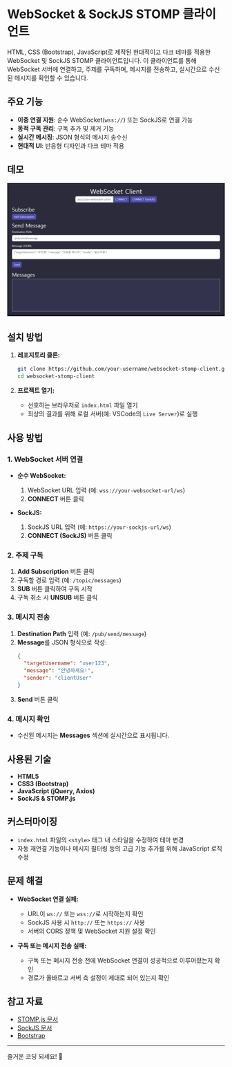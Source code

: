 # WebSocket & SockJS STOMP 클라이언트

HTML, CSS (Bootstrap), JavaScript로 제작된 현대적이고 다크 테마를 적용한 WebSocket 및 SockJS STOMP 클라이언트입니다. 이 클라이언트를 통해 WebSocket 서버에 연결하고, 주제를 구독하며, 메시지를 전송하고, 실시간으로 수신된 메시지를 확인할 수 있습니다.

## 주요 기능

- **이중 연결 지원**: 순수 WebSocket(`wss://`) 또는 SockJS로 연결 가능
- **동적 구독 관리**: 구독 추가 및 제거 기능
- **실시간 메시징**: JSON 형식의 메시지 송수신
- **현대적 UI**: 반응형 디자인과 다크 테마 적용

## 데모

![앱 스크린샷](./statics/page_image.PNG)

## 설치 방법

1. **레포지토리 클론:**
   ```bash
   git clone https://github.com/your-username/websocket-stomp-client.git
   cd websocket-stomp-client
   ```

2. **프로젝트 열기:**
   - 선호하는 브라우저로 `index.html` 파일 열기
   - 최상의 결과를 위해 로컬 서버(예: VSCode의 `Live Server`)로 실행

## 사용 방법

### 1. WebSocket 서버 연결

- **순수 WebSocket:**
  1. WebSocket URL 입력 (예: `wss://your-websocket-url/ws`)
  2. **CONNECT** 버튼 클릭

- **SockJS:**
  1. SockJS URL 입력 (예: `https://your-sockjs-url/ws`)
  2. **CONNECT (SockJS)** 버튼 클릭

### 2. 주제 구독

1. **Add Subscription** 버튼 클릭
2. 구독할 경로 입력 (예: `/topic/messages`)
3. **SUB** 버튼 클릭하여 구독 시작
4. 구독 취소 시 **UNSUB** 버튼 클릭

### 3. 메시지 전송

1. **Destination Path** 입력 (예: `/pub/send/message`)
2. **Message**를 JSON 형식으로 작성:
   ```json
   {
     "targetUsername": "user123",
     "message": "안녕하세요!",
     "sender": "clientUser"
   }
   ```
3. **Send** 버튼 클릭

### 4. 메시지 확인

- 수신된 메시지는 **Messages** 섹션에 실시간으로 표시됩니다.

## 사용된 기술

- **HTML5**
- **CSS3 (Bootstrap)**
- **JavaScript (jQuery, Axios)**
- **SockJS & STOMP.js**

## 커스터마이징

- `index.html` 파일의 `<style>` 태그 내 스타일을 수정하여 테마 변경
- 자동 재연결 기능이나 메시지 필터링 등의 고급 기능 추가를 위해 JavaScript 로직 수정

## 문제 해결

- **WebSocket 연결 실패:**
  - URL이 `ws://` 또는 `wss://`로 시작하는지 확인
  - SockJS 사용 시 `http://` 또는 `https://` 사용
  - 서버의 CORS 정책 및 WebSocket 지원 설정 확인

- **구독 또는 메시지 전송 실패:**
  - 구독 또는 메시지 전송 전에 WebSocket 연결이 성공적으로 이루어졌는지 확인
  - 경로가 올바르고 서버 측 설정이 제대로 되어 있는지 확인

## 참고 자료

- [STOMP.js 문서](https://stomp-js.github.io/)
- [SockJS 문서](https://github.com/sockjs/sockjs-client)
- [Bootstrap](https://getbootstrap.com/)

---

즐거운 코딩 되세요! 🚀

